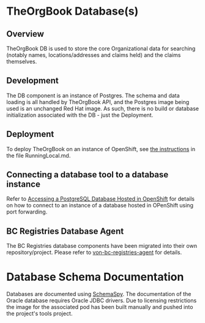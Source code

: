 # TheOrgBook Database(s)

## Overview

TheOrgBook DB is used to store the core Organizational data for searching (notably names, locations/addresses and claims held) and the claims themselves.

## Development

The DB component is an instance of Postgres. The schema and data loading is all handled by TheOrgBook API, and the Postgres image being used is an unchanged Red Hat image. As such, there is no build or database initialization associated with the DB - just the Deployment.

## Deployment

To deploy TheOrgBook on an instance of OpenShift, see [the instructions](../RunningLocal.md) in the file RunningLocal.md.

## Connecting a database tool to a database instance

Refer to [Accessing a PostgreSQL Database Hosted in OpenShift](./PortForwardingaDatabase.md) for details on how to connect to an instance of a database hosted in OPenShift using port forwarding.

## BC Registries Database Agent

The BC Registries database components have been migrated into their own repository/project.  Please refer to [von-bc-registries-agent](https://github.com/bcgov/von-bc-registries-agent) for details.

# Database Schema Documentation

Databases are documented using [SchemaSpy](https://github.com/bcgov/SchemaSpy).  The documentation of the Oracle database requires Oracle JDBC drivers.  Due to licensing restrictions the image for the associated pod has been built manually and pushed into the project's tools project.